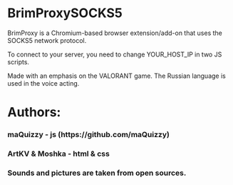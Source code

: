 # BrimProxySOCKS5
BrimProxy is a Chromium-based browser extension/add-on that uses the SOCKS5 network protocol.


To connect to your server, you need to change YOUR_HOST_IP in two JS scripts.


Made with an emphasis on the VALORANT game. The Russian language is used in the voice acting.




<h1>Authors:</h1>

<h3>maQuizzy - js (https://github.com/maQuizzy)</h3>
<h3>ArtKV & Moshka - html & css</h3>
<h3>Sounds and pictures are taken from open sources.</h3>
